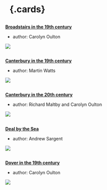 <param ve-config 
       title="Places A-H"
       banner="/images/banners/19c.jpg"
       layout="index">

# &nbsp; {.cards}

##
**[Broadstairs in the 19th century](/dickens/broadstairs-19th-century/)**

- author: Carolyn Oulton

![](https://iiif-presentation.juncture-digital.org/thumbnail?url=https://stor.artstor.org/stor/09e1b362-e980-44dd-947b-801070eb499e)

##
**[Canterbury in the 19th century](/19c/19c-canterbury/)**

- author: Martin Watts

![](https://iiif-presentation.juncture-digital.org/thumbnail?url=https://stor.artstor.org/stor/fb97b8a2-50de-4cae-b35b-7aedb06de42b)

##
**[Canterbury in the 20th century](/canterbury/20c-canterbury-home/)**

- author: Richard Maltby and Carolyn Oulton

![](https://iiif-presentation.juncture-digital.org/thumbnail?url=https://stor.artstor.org/stor/000006fe-369e-488c-909b-955d19db4123)

##
**[Deal by the Sea](/seascape/deal/)**

- author: Andrew Sargent

![](https://iiif-presentation.juncture-digital.org/thumbnail?url=https://stor.artstor.org/stor/551e553e-279c-4516-bd54-4d5b78366bce)

##
**[Dover in the 19th century](/19c/19c-dover/)**

- author: Carolyn Oulton

![](https://iiif-presentation.juncture-digital.org/thumbnail?url=https://stor.artstor.org/stor/5681241b-c069-45f0-8da5-fecdb173465a)


